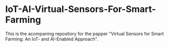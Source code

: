# IoT-AI-Virtual-Sensors-For-Smart-Farming
This is the acompaning repository for the papper "Virtual Sensors for Smart Farming: An IoT- and AI-Enabled Approach".
